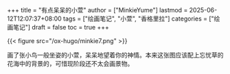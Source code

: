 +++
title = "有点呆呆的小萱"
author = ["MinkieYume"]
lastmod = 2025-06-12T12:07:37+08:00
tags = ["绘画笔记", "小萱", "香格里拉"]
categories = ["绘画笔记"]
draft = false
toc = true
+++

{{< figure src="/ox-hugo/minkie7.png" >}}

画了张小鸟一般坐姿的小萱，呆呆地望着你的神情。本来这张图应该配上忘忧草的花海中的背景的，可惜现阶段还不太会画景物。
